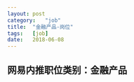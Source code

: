```yaml
---
layout:	post
category:	"job"
title:	"金融产品-岗位"
tags:	[job]
date:	2018-06-08
---
```

## 网易内推职位类别：金融产品
